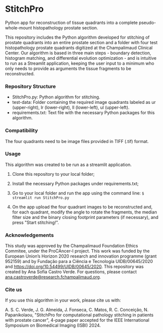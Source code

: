# StitchPro
Python app for reconstruction of tissue quadrants into a complete pseudo-whole-mount histopathology prostate section.

This repository includes the Python algorithm developed for stitching of prostate quadrants into an entire prostate section and a folder with four test histopathology prostate quadrants digitized at the Champalimaud Clinical Center. Our algorithm is based in three main steps - boundary detection, histogram matching, and differential evolution optimization - and is intuitive to run as a Streamlit application, keeping the user input to a minimum who only needs to provide as arguments the tissue fragments to be reconstructed.
 
### Repository Structure
- StitchPro.py: Python algorithm for stitching.
- test-data: Folder containing the required image quadrants labeled as ur (upper-right), lr (lower-right), ll (lower-left), ul (upper-left).
- requirements.txt: Text file with the necessary Python packages for this algorithm.

### Compatibility
The four quadrants need to be image files provided in TIFF (.tif) format.

### Usage
This algorithm was created to be run as a streamlit application.

1) Clone this repository to your local folder;

2) Install the necessary Python packages under requirements.txt;

3) Go to your local folder and run the app using the command line:
`$ streamlit run StitchPro.py`

4) On the app upload the four quadrant images to be reconstructed and, for each quadrant, modify the angle to rotate the fragments, the median filter size and the binary closing footprint parameters (if necessary), and press "Start stitching!".

### Acknowledgements
This study was approved by the Champalimaud Foundation Ethics Commitee, under the ProCAncer-I project. This work was funded by the European Union’s Horizon 2020 research and innovation programme (grant 952159) and by Fundação para a Ciência e Tecnologia UIDB/00645/2020 and https://doi.org/10.54499/UIDB/00645/2020.
This repository was created by Ana Sofia Castro Verde. For questions, please contact ana.castroverde@research.fchampalimaud.org.

### Cite us
If you use this algorithm in your work, please cite us with:

A. S. C. Verde, J. G. Almeida, J. Fonseca, C. Matos, R. C. Conceição, N. Papanikolaou, "StitchPro for computational pathology stitching in patients with prostate cancer", 4-page paper accepted for the IEEE International Symposium on Biomedical Imaging (ISBI) 2024.

